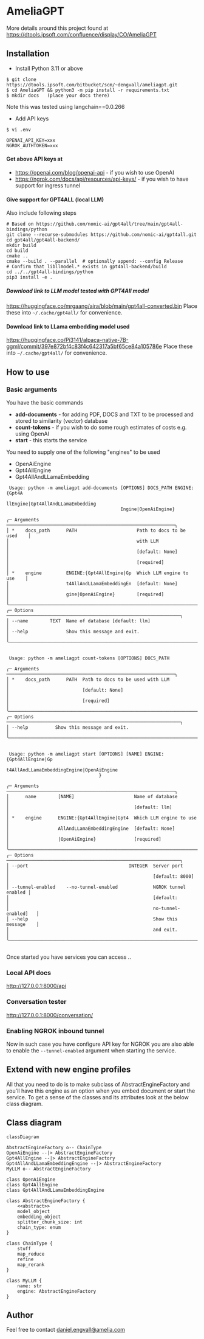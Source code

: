 # AmeliaGPT

More details around this project found at 
https://dtools.ipsoft.com/confluence/display/CO/AmeliaGPT

## Installation
- Install Python 3.11 or above

```shell
$ git clone https://dtools.ipsoft.com/bitbucket/scm/~dengvall/ameliagpt.git
$ cd AmeliaGPT && python3 -m pip install -r requirements.txt
$ mkdir docs   (place your docs there)
```
Note this was tested using langchain==0.0.266


- Add API keys
````shell
$ vi .env

OPENAI_API_KEY=xxx
NGROK_AUTHTOKEN=xxx
````

#### Get above API keys at
- https://openai.com/blog/openai-api  - if you wish to use OpenAI
- https://ngrok.com/docs/api/resources/api-keys/  - if you wish to have support for ingress tunnel

#### Give support for GPT4ALL (local LLM)
Also include following steps
```shell
# Based on https://github.com/nomic-ai/gpt4all/tree/main/gpt4all-bindings/python
git clone --recurse-submodules https://github.com/nomic-ai/gpt4all.git
cd gpt4all/gpt4all-backend/
mkdir build
cd build
cmake ..
cmake --build . --parallel  # optionally append: --config Release
# Confirm that libllmodel.* exists in gpt4all-backend/build
cd ../../gpt4all-bindings/python
pip3 install -e .
```

##### Download link to LLM model tested with GPT4All model
https://huggingface.co/mrgaang/aira/blob/main/gpt4all-converted.bin
Place these into `~/.cache/gpt4all/` for convenience.

#### Download link to LLama embedding model used
https://huggingface.co/Pi3141/alpaca-native-7B-ggml/commit/397e872bf4c83f4c642317a5bf65ce84a105786e
Place these into `~/.cache/gpt4all/` for convenience.



## How to use

### Basic arguments

You have the basic commands

- **add-documents** - for adding PDF, DOCS and TXT to be processed and stored to similarity (vector) database
- **count-tokens** - if you wish to do some rough estimates of costs e.g. using OpenAI
- **start** - this starts the service

You need to supply one of the following "engines" to be used

- OpenAiEngine
- Gpt4AllEngine
- Gpt4AllAndLLamaEmbedding



```shell
 Usage: python -m ameliagpt add-documents [OPTIONS] DOCS_PATH ENGINE:{Gpt4A 
                                          llEngine|Gpt4AllAndLLamaEmbedding 
                                          Engine|OpenAiEngine}              
                                                                            
╭─ Arguments ──────────────────────────────────────────────────────────────╮
│ *    docs_path      PATH                      Path to docs to be used    │
│                                               with LLM                   │
│                                               [default: None]            │
│                                               [required]                 │
│ *    engine         ENGINE:{Gpt4AllEngine|Gp  Which LLM engine to use    │
│                     t4AllAndLLamaEmbeddingEn  [default: None]            │
│                     gine|OpenAiEngine}        [required]                 │
╰──────────────────────────────────────────────────────────────────────────╯
╭─ Options ────────────────────────────────────────────────────────────────╮
│ --name        TEXT  Name of database [default: llm]                      │
│ --help              Show this message and exit.                          │
╰──────────────────────────────────────────────────────────────────────────╯

                                                                            
 Usage: python -m ameliagpt count-tokens [OPTIONS] DOCS_PATH                
                                                                            
╭─ Arguments ──────────────────────────────────────────────────────────────╮
│ *    docs_path      PATH  Path to docs to be used with LLM               │
│                           [default: None]                                │
│                           [required]                                     │
╰──────────────────────────────────────────────────────────────────────────╯
╭─ Options ────────────────────────────────────────────────────────────────╮
│ --help          Show this message and exit.                              │
╰──────────────────────────────────────────────────────────────────────────╯

                                                                            
 Usage: python -m ameliagpt start [OPTIONS] [NAME] ENGINE:{Gpt4AllEngine|Gp 
                                  t4AllAndLLamaEmbeddingEngine|OpenAiEngine 
                                  }                                         
                                                                            
╭─ Arguments ──────────────────────────────────────────────────────────────╮
│      name        [NAME]                      Name of database            │
│                                              [default: llm]              │
│ *    engine      ENGINE:{Gpt4AllEngine|Gpt4  Which LLM engine to use     │
│                  AllAndLLamaEmbeddingEngine  [default: None]             │
│                  |OpenAiEngine}              [required]                  │
╰──────────────────────────────────────────────────────────────────────────╯
╭─ Options ────────────────────────────────────────────────────────────────╮
│ --port                                     INTEGER  Server port          │
│                                                     [default: 8000]      │
│ --tunnel-enabled    --no-tunnel-enabled             NGROK tunnel enabled │
│                                                     [default:            │
│                                                     no-tunnel-enabled]   │
│ --help                                              Show this message    │
│                                                     and exit.            │
╰──────────────────────────────────────────────────────────────────────────╯


```

Once started you have services you can access .. 

### Local API docs
http://127.0.0.1:8000/api

### Conversation tester
http://127.0.0.1:8000/conversation/

### Enabling NGROK inbound tunnel

Now in such case you have configure API key for NGROK you are also able to enable the `--tunnel-enabled` argument when starting the service.

## Extend with new engine profiles

All that you need to do is to make subclass of AbstractEngineFactory and you'll have this engine as an option when you embed document or start the service. To get a sense of the classes and its attributes look at the below class diagram.

## Class diagram

```mermaid
classDiagram

AbstractEngineFactory o-- ChainType
OpenAiEngine --|> AbstractEngineFactory
Gpt4AllEngine --|> AbstractEngineFactory
Gpt4AllAndLLamaEmbeddingEngine --|> AbstractEngineFactory
MyLLM o-- AbstractEngineFactory

class OpenAiEngine
class Gpt4AllEngine
class Gpt4AllAndLLamaEmbeddingEngine

class AbstractEngineFactory {
    <<abstract>>
    model_object
    embedding_object
    splitter_chunk_size: int
    chain_type: enum
}

class ChainType {
    stuff
    map_reduce
    refine
    map_rerank
}

class MyLLM {
    name: str
    engine: AbstractEngineFactory
}
```



## Author

Feel free to contact daniel.engvall@amelia.com 